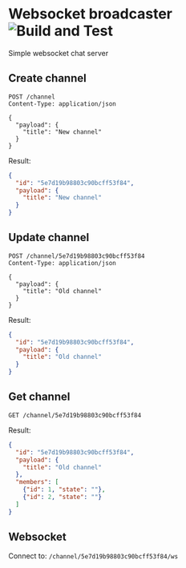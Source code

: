 # Websocket broadcaster ![Build and Test](https://github.com/neonxp/wsbroadcast/workflows/Build%20and%20Test/badge.svg)

Simple websocket chat server

## Create channel

```http request
POST /channel
Content-Type: application/json

{
  "payload": {
    "title": "New channel"
  }
}
```

Result:

```json
{
  "id": "5e7d19b98803c90bcff53f84",
  "payload": {
    "title": "New channel"
  }
}
```

## Update channel

```http request
POST /channel/5e7d19b98803c90bcff53f84
Content-Type: application/json

{
  "payload": {
    "title": "Old channel"
  }
}
```
Result:

```json
{
  "id": "5e7d19b98803c90bcff53f84",
  "payload": {
    "title": "Old channel"
  }
}
```

## Get channel

```http request
GET /channel/5e7d19b98803c90bcff53f84
```

Result:

```json
{
  "id": "5e7d19b98803c90bcff53f84",
  "payload": {
    "title": "Old channel"
  },
  "members": [
    {"id": 1, "state": ""},
    {"id": 2, "state": ""}
  ]
}
```

## Websocket

Connect to: `/channel/5e7d19b98803c90bcff53f84/ws`
